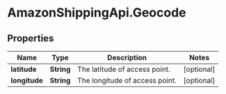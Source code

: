 # AmazonShippingApi.Geocode

## Properties
Name | Type | Description | Notes
------------ | ------------- | ------------- | -------------
**latitude** | **String** | The latitude of access point. | [optional] 
**longitude** | **String** | The longitude of access point. | [optional] 


